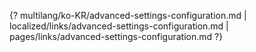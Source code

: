 {? multilang/ko-KR/advanced-settings-configuration.md | localized/links/advanced-settings-configuration.md | pages/links/advanced-settings-configuration.md ?}
